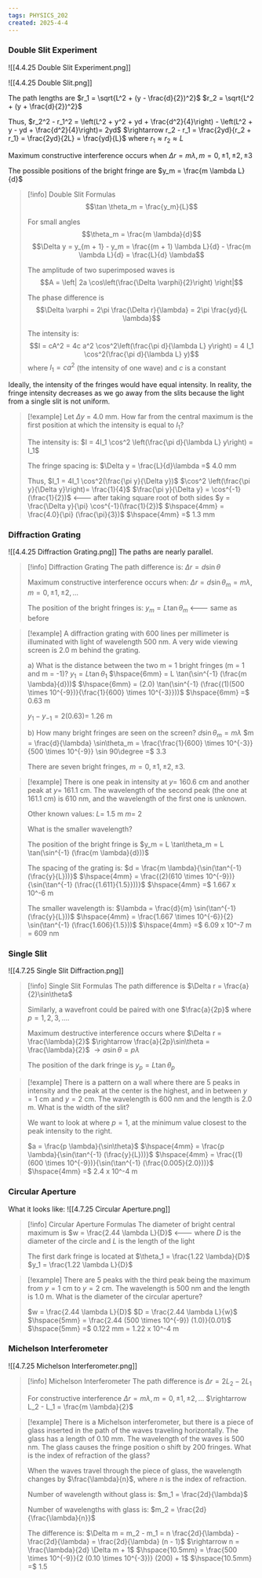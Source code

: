 ```yaml
---
tags: PHYSICS_202
created: 2025-4-4
---
```


### Double Slit Experiment

![[4.4.25 Double Slit Experiment.png]]

![[4.4.25 Double Slit.png]]

The path lengths are
$r_1 = \sqrt{L^2 + (y - \frac{d}{2})^2}$
$r_2 = \sqrt{L^2 + (y + \frac{d}{2})^2}$

Thus,
$r_2^2 - r_1^2 = \left(L^2 + y^2 + yd + \frac{d^2}{4}\right) - \left(L^2 + y - yd + \frac{d^2}{4}\right)= 2yd$
$\rightarrow r_2 - r_1 = \frac{2yd}{r_2 + r_1} = \frac{2yd}{2L} = \frac{yd}{L}$ where $r_1 \approx r_2 \approx L$

Maximum constructive interference occurs when
$\Delta r = m \lambda, m = 0, \pm 1, \pm 2, \pm 3$

The possible positions of the bright fringe are
$y_m = \frac{m \lambda L}{d}$

> [!info] Double Slit Formulas
> $$\tan \theta_m = \frac{y_m}{L}$$
> 
> For small angles
> $$\theta_m = \frac{m \lambda}{d}$$
> $$\Delta y = y_{m + 1} - y_m = \frac{(m + 1) \lambda L}{d} - \frac{m \lambda L}{d} = \frac{L}{d} \lambda$$
> 
> The amplitude of two superimposed waves is
> $$A = \left| 2a \cos\left(\frac{\Delta \varphi}{2}\right) \right|$$
> 
> The phase difference is
> $$\Delta \varphi = 2\pi \frac{\Delta r}{\lambda} = 2\pi \frac{yd}{L \lambda}$$
> 
> The intensity is:
> $$I = cA^2 = 4c a^2 \cos^2\left(\frac{\pi d}{\lambda L} y\right) = 4 I_1 \cos^2(\frac{\pi d}{\lambda L} y)$$
> where $I_1 = ca^2$ (the intensity of one wave) and $c$ is a constant

Ideally, the intensity of the fringes would have equal intensity. In reality, the fringe intensity decreases as we go away from the slits because the light from a single slit is not uniform.

> [!example]
> Let $\Delta y$ = 4.0 mm. How far from the central maximum is the first position at which the intensity is equal to $I_1$?
> 
> The intensity is:
> $I = 4I_1 \cos^2 \left(\frac{\pi d}{\lambda L} y\right) = I_1$
> 
> The fringe spacing is:
> $\Delta y = \frac{L}{d}\lambda =$ 4.0 mm
> 
> Thus,
> $I_1 = 4I_1 \cos^2(\frac{\pi y}{\Delta y})$
> $\cos^2 \left(\frac{\pi y}{\Delta y}\right)= \frac{1}{4}$
> $\frac{\pi y}{\Delta y} = \cos^{-1} (\frac{1}{2})$ <--- after taking square root of both sides
> $y = \frac{\Delta y}{\pi} \cos^{-1}(\frac{1}{2})$
> $\hspace{4mm} = \frac{4.0}{\pi} (\frac{\pi}{3})$
> $\hspace{4mm} =$ 1.3 mm

### Diffraction Grating

![[4.4.25 Diffraction Grating.png]]
The paths are nearly parallel.

> [!info] Diffraction Grating
> The path difference is:
> $\Delta r = d \sin\theta$
> 
> Maximum constructive interference occurs when:
> $\Delta r = d \sin\theta_m = m \lambda, m = 0, \pm 1, \pm 2, ...$
> 
> The position of the bright fringes is:
> $y_m = L \tan\theta_m$ <--- same as before

> [!example]
> A diffraction grating with 600 lines per millimeter is illuminated with light of wavelength 500 nm. A very wide viewing screen is 2.0 m behind the grating.
> 
> a) What is the distance between the two m = 1 bright fringes (m = 1 and m = -1)?
> $y_1 = L \tan\theta_1$
> $\hspace{6mm} = L \tan(\sin^{-1} (\frac{m \lambda}{d}))$
> $\hspace{6mm} = (2.0) \tan(\sin^{-1} (\frac{(1)(500 \times 10^{-9})}{\frac{1}{600} \times 10^{-3}}))$
> $\hspace{6mm} =$ 0.63 m
> 
> $y_1 - y_{-1} = 2(0.63) =$ 1.26 m
> 
> b) How many bright fringes are seen on the screen?
> $d \sin\theta_m = m \lambda$
> $m = \frac{d}{\lambda} \sin\theta_m = \frac{\frac{1}{600} \times 10^{-3}}{500 \times 10^{-9}} \sin 90\degree =$ 3.3
> 
> There are seven bright fringes, $m = 0, \pm 1, \pm 2, \pm 3$.

> [!example]
> There is one peak in intensity at $y =$ 160.6 cm and another peak at $y =$ 161.1 cm. The wavelength of the second peak (the one at 161.1 cm) is 610 nm, and the wavelength of the first one is unknown.
> 
> Other known values:
> $L =$ 1.5 m
> $m =$ 2
> 
> What is the smaller wavelength?
> 
> The position of the bright fringe is
> $y_m = L \tan\theta_m = L \tan(\sin^{-1} (\frac{m \lambda}{d}))$
> 
> The spacing of the grating is:
> $d = \frac{m \lambda}{\sin(\tan^{-1} (\frac{y}{L}))}$
> $\hspace{4mm} = \frac{(2)(610 \times 10^{-9})}{\sin(\tan^{-1} (\frac{{1.611}{1.5}}))}$
> $\hspace{4mm} =$ 1.667 x 10^-6 m
> 
> The smaller wavelength is:
> $\lambda = \frac{d}{m} \sin(\tan^{-1} (\frac{y}{L}))$
> $\hspace{4mm} = \frac{1.667 \times 10^{-6}}{2} \sin(\tan^{-1} (\frac{1.606}{1.5}))$
> $\hspace{4mm} =$ 6.09 x 10^-7 m = 609 nm

### Single Slit

![[4.7.25 Single Slit Diffraction.png]]

> [!info] Single Slit Formulas
> The path difference is
> $\Delta r = \frac{a}{2}\sin\theta$
> 
> Similarly, a wavefront could be paired with one $\frac{a}{2p}$ where $p = 1, 2, 3, ...$.
> 
> Maximum destructive interference occurs where $\Delta r = \frac{\lambda}{2}$
> $\rightarrow \frac{a}{2p}\sin\theta = \frac{\lambda}{2}$
> $\rightarrow a \sin\theta = p \lambda$
> 
> The position of the dark fringe is
> $y_p= L \tan\theta_p$

> [!example]
> There is a pattern on a wall where there are 5 peaks in intensity and the peak at the center is the highest, and in between $y = 1$ cm and $y = 2$ cm. The wavelength is 600 nm and the length is 2.0 m. What is the width of the slit?
> 
> We want to look at where $p = 1$, at the minimum value closest to the peak intensity to the right.
> 
> $a = \frac{p \lambda}{\sin\theta}$
> $\hspace{4mm} = \frac{p \lambda}{\sin(\tan^{-1} (\frac{y}{L}))}$
> $\hspace{4mm} = \frac{(1) (600 \times 10^{-9})}{\sin(\tan^{-1} (\frac{0.005}{2.0}))}$
> $\hspace{4mm} =$ 2.4 x 10^-4 m

### Circular Aperture

What it looks like:
![[4.7.25 Circular Aperture.png]]

> [!info] Circular Aperture Formulas
> The diameter of bright central maximum is
> $w = \frac{2.44 \lambda L}{D}$ <--- where $D$ is the diameter of the circle and $L$ is the length of the light
> 
> The first dark fringe is located at
> $\theta_1 = \frac{1.22 \lambda}{D}$
> $y_1 = \frac{1.22 \lambda L}{D}$

> [!example]
> There are 5 peaks with the third peak being the maximum from $y = 1$ cm to $y = 2$ cm. The wavelength is 500 nm and the length is 1.0 m. What is the diameter of the circular aperture?
> 
> $w = \frac{2.44 \lambda L}{D}$
> $D = \frac{2.44 \lambda L}{w}$
> $\hspace{5mm} = \frac{2.44 (500 \times 10^{-9}) (1.0)}{0.01}$
> $\hspace{5mm} =$ 0.122 mm = 1.22 x 10^-4 m

### Michelson Interferometer

![[4.7.25 Michelson Interferometer.png]]

> [!info] Michelson Interferometer
> The path difference is
> $\Delta r = 2L_2 - 2L_1$
> 
> For constructive interference
> $\Delta r = m \lambda, m = 0, \pm 1, \pm 2, ...$
> $\rightarrow L_2 - L_1 = \frac{m \lambda}{2}$

> [!example]
> There is a Michelson interferometer, but there is a piece of glass inserted in the path of the waves traveling horizontally. The glass has a length of 0.10 mm. The wavelength of the waves is 500 nm. The glass causes the fringe position o shift by 200 fringes. What is the index of refraction of the glass?
> 
> When the waves travel through the piece of glass, the wavelength changes by $\frac{\lambda}{n}$, where $n$ is the index of refraction.
> 
> Number of wavelength without glass is:
> $m_1 = \frac{2d}{\lambda}$
> 
> Number of wavelengths with glass is:
> $m_2 = \frac{2d}{\frac{\lambda}{n}}$
> 
> The difference is:
> $\Delta m = m_2 - m_1 = n \frac{2d}{\lambda} - \frac{2d}{\lambda} = \frac{2d}{\lambda} (n - 1)$
> $\rightarrow n = \frac{\lambda}{2d} \Delta m + 1$
> $\hspace{10.5mm} = \frac{500 \times 10^{-9}}{2 (0.10 \times 10^{-3})} (200) + 1$
> $\hspace{10.5mm} =$ 1.5